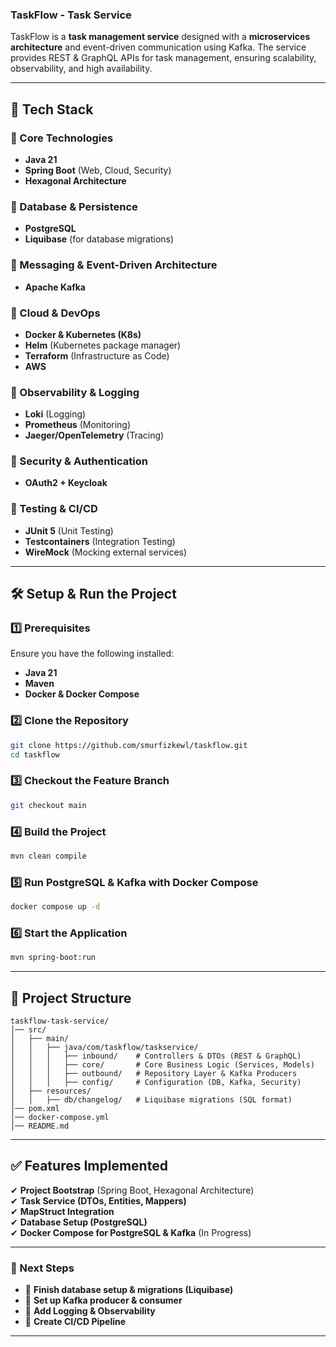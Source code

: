 ### **TaskFlow - Task Service**

TaskFlow is a **task management service** designed with a **microservices architecture** and event-driven communication using Kafka. The service provides REST & GraphQL APIs for task management, ensuring scalability, observability, and high availability.

---

## **🚀 Tech Stack**
### **🔹 Core Technologies**
- **Java 21**
- **Spring Boot** (Web, Cloud, Security)
- **Hexagonal Architecture**

### **🔹 Database & Persistence**
- **PostgreSQL**
- **Liquibase** (for database migrations)

### **🔹 Messaging & Event-Driven Architecture**
- **Apache Kafka**

### **🔹 Cloud & DevOps**
- **Docker & Kubernetes (K8s)**
- **Helm** (Kubernetes package manager)
- **Terraform** (Infrastructure as Code)
- **AWS**

### **🔹 Observability & Logging**
- **Loki** (Logging)
- **Prometheus** (Monitoring)
- **Jaeger/OpenTelemetry** (Tracing)

### **🔹 Security & Authentication**
- **OAuth2 + Keycloak**

### **🔹 Testing & CI/CD**
- **JUnit 5** (Unit Testing)
- **Testcontainers** (Integration Testing)
- **WireMock** (Mocking external services)

---

## **🛠 Setup & Run the Project**
### **1️⃣ Prerequisites**
Ensure you have the following installed:
- **Java 21**
- **Maven**
- **Docker & Docker Compose**

### **2️⃣ Clone the Repository**
```bash
git clone https://github.com/smurfizkewl/taskflow.git
cd taskflow
```

### **3️⃣ Checkout the Feature Branch**
```bash
git checkout main
```

### **4️⃣ Build the Project**
```bash
mvn clean compile
```

### **5️⃣ Run PostgreSQL & Kafka with Docker Compose**
```bash
docker compose up -d
```

### **6️⃣ Start the Application**
```bash
mvn spring-boot:run
```

---

## **📂 Project Structure**

```
taskflow-task-service/
│── src/
│   ├── main/
│   │   ├── java/com/taskflow/taskservice/
│   │   │   ├── inbound/    # Controllers & DTOs (REST & GraphQL)
│   │   │   ├── core/       # Core Business Logic (Services, Models)
│   │   │   ├── outbound/   # Repository Layer & Kafka Producers
│   │   │   ├── config/     # Configuration (DB, Kafka, Security)
│   ├── resources/
│   │   ├── db/changelog/   # Liquibase migrations (SQL format)
│── pom.xml
│── docker-compose.yml
│── README.md
```

---

## **✅ Features Implemented**
✔ **Project Bootstrap** (Spring Boot, Hexagonal Architecture)  
✔ **Task Service (DTOs, Entities, Mappers)**  
✔ **MapStruct Integration**  
✔ **Database Setup (PostgreSQL)**  
✔ **Docker Compose for PostgreSQL & Kafka** (In Progress)

---

### **📌 Next Steps**
- 🔹 **Finish database setup & migrations (Liquibase)**
- 🔹 **Set up Kafka producer & consumer**
- 🔹 **Add Logging & Observability**
- 🔹 **Create CI/CD Pipeline**

---


